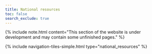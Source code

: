 ```yaml
---
title: National resources
toc: false
search_exclude: true
---
```



{% include note.html content="This section of the website is under development and may contain some unfinished pages." %}

{% include navigation-tiles-simple.html type="national_resources" %}
